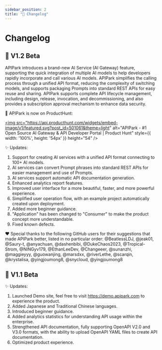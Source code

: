 ```yaml
---
sidebar_position: 2
title: "📜 Changelog"
---
```


# Changelog

## 🎉 V1.2 Beta
APIPark introduces a brand-new AI Service (AI Gateway) feature, supporting the quick integration of multiple AI models to help developers rapidly incorporate and call various AI models. APIPark simplifies the calling process through a unified API format, reducing the complexity of switching models, and supports packaging Prompts into standard REST APIs for easy reuse and sharing. APIPark supports complete API lifecycle management, including design, release, invocation, and decommissioning, and also provides a subscription approval mechanism to enhance data security.

🦄 APIPark is now on ProductHunt:

<a href="https://www.producthunt.com/posts/apipark?embed=true&utm_source=badge-featured&utm_medium=badge&utm_souce=badge-apipark" target="_blank" rel="noopener"><img src="https://api.producthunt.com/widgets/embed-image/v1/featured.svg?post_id=501061&theme=light" alt="APIPark - &#0035;1&#0032;Open&#0032;Source&#0032;AI&#0032;Gateway&#0032;&#0038;&#0032;API&#0032;Developer&#0032;Portal | Product Hunt" style={{ width: '100%', height: '54px' }}  height="54" /></a>

✨ Updates:
1. Support for creating AI services with a unified API format connecting to 100+ AI models.
2. AI services can convert Prompt phrases into standard REST APIs for easier management and use of Prompts.
3. AI services support automatic API documentation generation.
4. Enhanced analytics report features.
5. Improved user interface for a more beautiful, faster, and more powerful experience.
6. Simplified user operation flow, with an example project automatically created upon deployment.
7. Added more beginner guidance.
8. "Application" has been changed to "Consumer" to make the product concept more understandable.
9. Fixed known defects.

❤️ Special thanks to the following GitHub users for their suggestions that made APIPark better, listed in no particular order:
@BeatlessLDJ, @jeak01, @Saury-t, @anyachuan, @dashenbibi, @DukeChaos2023, @Tropical-Strom, @NINGyv179, @EthanLeeDev, @Changeeer, @sunanzhi, @maggieyyy, @guowanjing, @marsdxx, @riverLethe, @scarqin, @krystalisa, @yingjoumong8, @snycloud, @yingjoumong8

## 🎉 V1.1 Beta
✨ Updates:
1. Launched Demo site, feel free to visit https://demo.apipark.com to experience the product.
2. Added Japanese and Traditional Chinese languages.
3. Introduced beginner guidance.
4. Added analytics statistics for understanding API usage within the enterprise.
5. Strengthened API documentation, fully supporting OpenAPI V2.0 and V3.0 formats, with the ability to upload OpenAPI YAML files to create API documentation.
6. Optimized product experience.